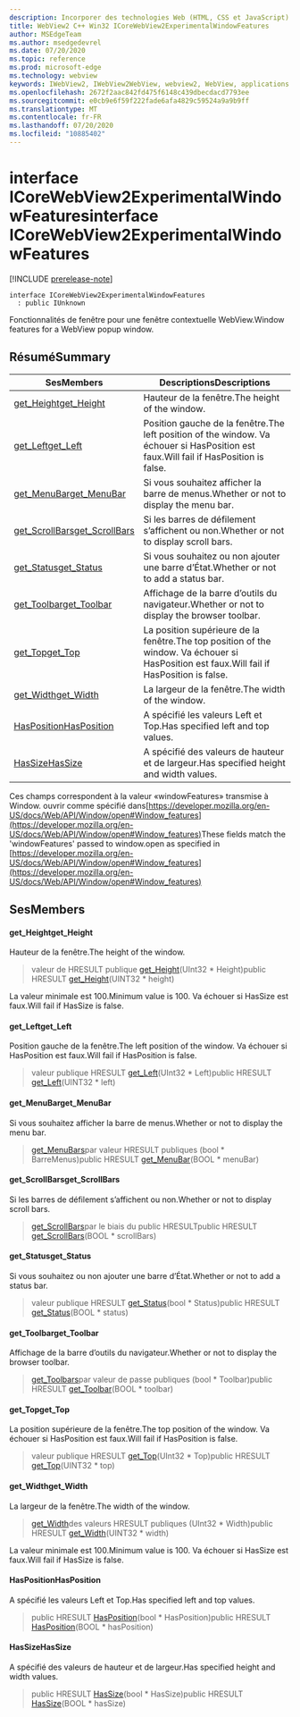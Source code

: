 ```yaml
---
description: Incorporer des technologies Web (HTML, CSS et JavaScript) dans vos applications natives avec le contrôle Microsoft Edge WebView2
title: WebView2 C++ Win32 ICoreWebView2ExperimentalWindowFeatures
author: MSEdgeTeam
ms.author: msedgedevrel
ms.date: 07/20/2020
ms.topic: reference
ms.prod: microsoft-edge
ms.technology: webview
keywords: IWebView2, IWebView2WebView, webview2, WebView, applications Win32, Win32, Edge, ICoreWebView2, ICoreWebView2Controller, contrôle de navigateur, html Edge, ICoreWebView2ExperimentalWindowFeatures
ms.openlocfilehash: 2672f2aac842fd475f6148c439dbecdacd7793ee
ms.sourcegitcommit: e0cb9e6f59f222fade6afa4829c59524a9a9b9ff
ms.translationtype: MT
ms.contentlocale: fr-FR
ms.lasthandoff: 07/20/2020
ms.locfileid: "10885402"
---
```

# <span data-ttu-id="7d603-104">interface ICoreWebView2ExperimentalWindowFeatures</span><span class="sxs-lookup"><span data-stu-id="7d603-104">interface ICoreWebView2ExperimentalWindowFeatures</span></span> 

[!INCLUDE [prerelease-note](../../includes/prerelease-note.md)]

```
interface ICoreWebView2ExperimentalWindowFeatures
  : public IUnknown
```

<span data-ttu-id="7d603-105">Fonctionnalités de fenêtre pour une fenêtre contextuelle WebView.</span><span class="sxs-lookup"><span data-stu-id="7d603-105">Window features for a WebView popup window.</span></span>

## <span data-ttu-id="7d603-106">Résumé</span><span class="sxs-lookup"><span data-stu-id="7d603-106">Summary</span></span>

 <span data-ttu-id="7d603-107">Ses</span><span class="sxs-lookup"><span data-stu-id="7d603-107">Members</span></span>                        | <span data-ttu-id="7d603-108">Descriptions</span><span class="sxs-lookup"><span data-stu-id="7d603-108">Descriptions</span></span>
--------------------------------|---------------------------------------------
[<span data-ttu-id="7d603-109">get_Height</span><span class="sxs-lookup"><span data-stu-id="7d603-109">get_Height</span></span>](#get_height) | <span data-ttu-id="7d603-110">Hauteur de la fenêtre.</span><span class="sxs-lookup"><span data-stu-id="7d603-110">The height of the window.</span></span>
[<span data-ttu-id="7d603-111">get_Left</span><span class="sxs-lookup"><span data-stu-id="7d603-111">get_Left</span></span>](#get_left) | <span data-ttu-id="7d603-112">Position gauche de la fenêtre.</span><span class="sxs-lookup"><span data-stu-id="7d603-112">The left position of the window.</span></span> <span data-ttu-id="7d603-113">Va échouer si HasPosition est faux.</span><span class="sxs-lookup"><span data-stu-id="7d603-113">Will fail if HasPosition is false.</span></span>
[<span data-ttu-id="7d603-114">get_MenuBar</span><span class="sxs-lookup"><span data-stu-id="7d603-114">get_MenuBar</span></span>](#get_menubar) | <span data-ttu-id="7d603-115">Si vous souhaitez afficher la barre de menus.</span><span class="sxs-lookup"><span data-stu-id="7d603-115">Whether or not to display the menu bar.</span></span>
[<span data-ttu-id="7d603-116">get_ScrollBars</span><span class="sxs-lookup"><span data-stu-id="7d603-116">get_ScrollBars</span></span>](#get_scrollbars) | <span data-ttu-id="7d603-117">Si les barres de défilement s’affichent ou non.</span><span class="sxs-lookup"><span data-stu-id="7d603-117">Whether or not to display scroll bars.</span></span>
[<span data-ttu-id="7d603-118">get_Status</span><span class="sxs-lookup"><span data-stu-id="7d603-118">get_Status</span></span>](#get_status) | <span data-ttu-id="7d603-119">Si vous souhaitez ou non ajouter une barre d’État.</span><span class="sxs-lookup"><span data-stu-id="7d603-119">Whether or not to add a status bar.</span></span>
[<span data-ttu-id="7d603-120">get_Toolbar</span><span class="sxs-lookup"><span data-stu-id="7d603-120">get_Toolbar</span></span>](#get_toolbar) | <span data-ttu-id="7d603-121">Affichage de la barre d’outils du navigateur.</span><span class="sxs-lookup"><span data-stu-id="7d603-121">Whether or not to display the browser toolbar.</span></span>
[<span data-ttu-id="7d603-122">get_Top</span><span class="sxs-lookup"><span data-stu-id="7d603-122">get_Top</span></span>](#get_top) | <span data-ttu-id="7d603-123">La position supérieure de la fenêtre.</span><span class="sxs-lookup"><span data-stu-id="7d603-123">The top position of the window.</span></span> <span data-ttu-id="7d603-124">Va échouer si HasPosition est faux.</span><span class="sxs-lookup"><span data-stu-id="7d603-124">Will fail if HasPosition is false.</span></span>
[<span data-ttu-id="7d603-125">get_Width</span><span class="sxs-lookup"><span data-stu-id="7d603-125">get_Width</span></span>](#get_width) | <span data-ttu-id="7d603-126">La largeur de la fenêtre.</span><span class="sxs-lookup"><span data-stu-id="7d603-126">The width of the window.</span></span>
[<span data-ttu-id="7d603-127">HasPosition</span><span class="sxs-lookup"><span data-stu-id="7d603-127">HasPosition</span></span>](#hasposition) | <span data-ttu-id="7d603-128">A spécifié les valeurs Left et Top.</span><span class="sxs-lookup"><span data-stu-id="7d603-128">Has specified left and top values.</span></span>
[<span data-ttu-id="7d603-129">HasSize</span><span class="sxs-lookup"><span data-stu-id="7d603-129">HasSize</span></span>](#hassize) | <span data-ttu-id="7d603-130">A spécifié des valeurs de hauteur et de largeur.</span><span class="sxs-lookup"><span data-stu-id="7d603-130">Has specified height and width values.</span></span>

<span data-ttu-id="7d603-131">Ces champs correspondent à la valeur «windowFeatures» transmise à Window. ouvrir comme spécifié dans[https://developer.mozilla.org/en-US/docs/Web/API/Window/open#Window_features](https://developer.mozilla.org/en-US/docs/Web/API/Window/open#Window_features)</span><span class="sxs-lookup"><span data-stu-id="7d603-131">These fields match the 'windowFeatures' passed to window.open as specified in [https://developer.mozilla.org/en-US/docs/Web/API/Window/open#Window_features](https://developer.mozilla.org/en-US/docs/Web/API/Window/open#Window_features)</span></span>

## <span data-ttu-id="7d603-132">Ses</span><span class="sxs-lookup"><span data-stu-id="7d603-132">Members</span></span>

#### <span data-ttu-id="7d603-133">get_Height</span><span class="sxs-lookup"><span data-stu-id="7d603-133">get_Height</span></span> 

<span data-ttu-id="7d603-134">Hauteur de la fenêtre.</span><span class="sxs-lookup"><span data-stu-id="7d603-134">The height of the window.</span></span>

> <span data-ttu-id="7d603-135">valeur de HRESULT publique [get_Height](#get_height)(UInt32 \* Height)</span><span class="sxs-lookup"><span data-stu-id="7d603-135">public HRESULT [get_Height](#get_height)(UINT32 \* height)</span></span>

<span data-ttu-id="7d603-136">La valeur minimale est 100.</span><span class="sxs-lookup"><span data-stu-id="7d603-136">Minimum value is 100.</span></span> <span data-ttu-id="7d603-137">Va échouer si HasSize est faux.</span><span class="sxs-lookup"><span data-stu-id="7d603-137">Will fail if HasSize is false.</span></span>

#### <span data-ttu-id="7d603-138">get_Left</span><span class="sxs-lookup"><span data-stu-id="7d603-138">get_Left</span></span> 

<span data-ttu-id="7d603-139">Position gauche de la fenêtre.</span><span class="sxs-lookup"><span data-stu-id="7d603-139">The left position of the window.</span></span> <span data-ttu-id="7d603-140">Va échouer si HasPosition est faux.</span><span class="sxs-lookup"><span data-stu-id="7d603-140">Will fail if HasPosition is false.</span></span>

> <span data-ttu-id="7d603-141">valeur publique HRESULT [get_Left](#get_left)(UInt32 \* Left)</span><span class="sxs-lookup"><span data-stu-id="7d603-141">public HRESULT [get_Left](#get_left)(UINT32 \* left)</span></span>

#### <span data-ttu-id="7d603-142">get_MenuBar</span><span class="sxs-lookup"><span data-stu-id="7d603-142">get_MenuBar</span></span> 

<span data-ttu-id="7d603-143">Si vous souhaitez afficher la barre de menus.</span><span class="sxs-lookup"><span data-stu-id="7d603-143">Whether or not to display the menu bar.</span></span>

> <span data-ttu-id="7d603-144">[get_MenuBars](#get_menubar)par valeur HRESULT publiques (bool \* BarreMenus)</span><span class="sxs-lookup"><span data-stu-id="7d603-144">public HRESULT [get_MenuBar](#get_menubar)(BOOL \* menuBar)</span></span>

#### <span data-ttu-id="7d603-145">get_ScrollBars</span><span class="sxs-lookup"><span data-stu-id="7d603-145">get_ScrollBars</span></span> 

<span data-ttu-id="7d603-146">Si les barres de défilement s’affichent ou non.</span><span class="sxs-lookup"><span data-stu-id="7d603-146">Whether or not to display scroll bars.</span></span>

> <span data-ttu-id="7d603-147">[get_ScrollBars](#get_scrollbars)par le biais du public HRESULT</span><span class="sxs-lookup"><span data-stu-id="7d603-147">public HRESULT [get_ScrollBars](#get_scrollbars)(BOOL \* scrollBars)</span></span>

#### <span data-ttu-id="7d603-148">get_Status</span><span class="sxs-lookup"><span data-stu-id="7d603-148">get_Status</span></span> 

<span data-ttu-id="7d603-149">Si vous souhaitez ou non ajouter une barre d’État.</span><span class="sxs-lookup"><span data-stu-id="7d603-149">Whether or not to add a status bar.</span></span>

> <span data-ttu-id="7d603-150">valeur publique HRESULT [get_Status](#get_status)(bool \* Status)</span><span class="sxs-lookup"><span data-stu-id="7d603-150">public HRESULT [get_Status](#get_status)(BOOL \* status)</span></span>

#### <span data-ttu-id="7d603-151">get_Toolbar</span><span class="sxs-lookup"><span data-stu-id="7d603-151">get_Toolbar</span></span> 

<span data-ttu-id="7d603-152">Affichage de la barre d’outils du navigateur.</span><span class="sxs-lookup"><span data-stu-id="7d603-152">Whether or not to display the browser toolbar.</span></span>

> <span data-ttu-id="7d603-153">[get_Toolbars](#get_toolbar)par valeur de passe publiques (bool \* Toolbar)</span><span class="sxs-lookup"><span data-stu-id="7d603-153">public HRESULT [get_Toolbar](#get_toolbar)(BOOL \* toolbar)</span></span>

#### <span data-ttu-id="7d603-154">get_Top</span><span class="sxs-lookup"><span data-stu-id="7d603-154">get_Top</span></span> 

<span data-ttu-id="7d603-155">La position supérieure de la fenêtre.</span><span class="sxs-lookup"><span data-stu-id="7d603-155">The top position of the window.</span></span> <span data-ttu-id="7d603-156">Va échouer si HasPosition est faux.</span><span class="sxs-lookup"><span data-stu-id="7d603-156">Will fail if HasPosition is false.</span></span>

> <span data-ttu-id="7d603-157">valeur publique HRESULT [get_Top](#get_top)(UInt32 \* Top)</span><span class="sxs-lookup"><span data-stu-id="7d603-157">public HRESULT [get_Top](#get_top)(UINT32 \* top)</span></span>

#### <span data-ttu-id="7d603-158">get_Width</span><span class="sxs-lookup"><span data-stu-id="7d603-158">get_Width</span></span> 

<span data-ttu-id="7d603-159">La largeur de la fenêtre.</span><span class="sxs-lookup"><span data-stu-id="7d603-159">The width of the window.</span></span>

> <span data-ttu-id="7d603-160">[get_Width](#get_width)des valeurs HRESULT publiques (UInt32 \* Width)</span><span class="sxs-lookup"><span data-stu-id="7d603-160">public HRESULT [get_Width](#get_width)(UINT32 \* width)</span></span>

<span data-ttu-id="7d603-161">La valeur minimale est 100.</span><span class="sxs-lookup"><span data-stu-id="7d603-161">Minimum value is 100.</span></span> <span data-ttu-id="7d603-162">Va échouer si HasSize est faux.</span><span class="sxs-lookup"><span data-stu-id="7d603-162">Will fail if HasSize is false.</span></span>

#### <span data-ttu-id="7d603-163">HasPosition</span><span class="sxs-lookup"><span data-stu-id="7d603-163">HasPosition</span></span> 

<span data-ttu-id="7d603-164">A spécifié les valeurs Left et Top.</span><span class="sxs-lookup"><span data-stu-id="7d603-164">Has specified left and top values.</span></span>

> <span data-ttu-id="7d603-165">public HRESULT [HasPosition](#hasposition)(bool \* HasPosition)</span><span class="sxs-lookup"><span data-stu-id="7d603-165">public HRESULT [HasPosition](#hasposition)(BOOL \* hasPosition)</span></span>

#### <span data-ttu-id="7d603-166">HasSize</span><span class="sxs-lookup"><span data-stu-id="7d603-166">HasSize</span></span> 

<span data-ttu-id="7d603-167">A spécifié des valeurs de hauteur et de largeur.</span><span class="sxs-lookup"><span data-stu-id="7d603-167">Has specified height and width values.</span></span>

> <span data-ttu-id="7d603-168">public HRESULT [HasSize](#hassize)(bool \* HasSize)</span><span class="sxs-lookup"><span data-stu-id="7d603-168">public HRESULT [HasSize](#hassize)(BOOL \* hasSize)</span></span>

